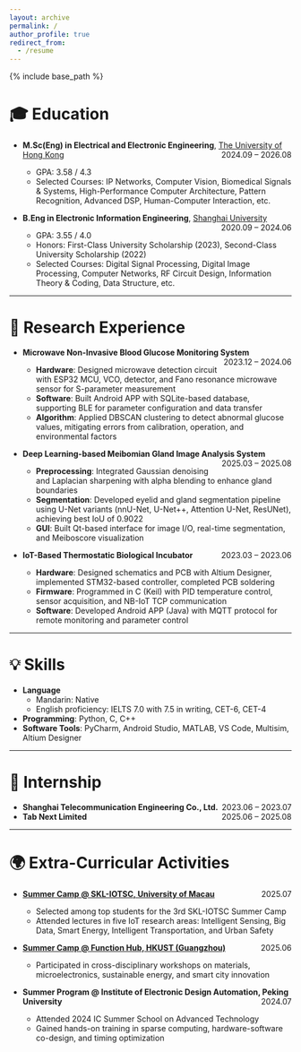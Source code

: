 ```yaml
---
layout: archive
permalink: /
author_profile: true
redirect_from:
  - /resume
---
```


{% include base_path %}

🎓 Education
=====
- **M.Sc(Eng) in Electrical and Electronic Engineering**, <a href="https://www.hku.hk/" target="_blank" style="color: inherit; text-decoration: underline;">The University of Hong Kong</a> <span style="float: right;">2024.09 – 2026.08</span>  
  - GPA: 3.58 / 4.3  
  - Selected Courses: IP Networks, Computer Vision, Biomedical Signals & Systems, High-Performance Computer Architecture, Pattern Recognition, Advanced DSP, Human-Computer Interaction, etc.  

- **B.Eng in Electronic Information Engineering**, <a href="https://www.shu.edu.cn/" target="_blank" style="color: inherit; text-decoration: underline;">Shanghai University</a> <span style="float: right;">2020.09 – 2024.06</span>  
  - GPA: 3.55 / 4.0  
  - Honors: First-Class University Scholarship (2023), Second-Class University Scholarship (2022)  
  - Selected Courses: Digital Signal Processing, Digital Image Processing, Computer Networks, RF Circuit Design, Information Theory & Coding, Data Structure, etc.  

---

🔬 Research Experience
=====
* **Microwave Non-Invasive Blood Glucose Monitoring System** <span style="float: right;">2023.12 – 2024.06</span>  
  - **Hardware**: Designed microwave detection circuit with ESP32 MCU, VCO, detector, and Fano resonance microwave sensor for S-parameter measurement  
  - **Software**: Built Android APP with SQLite-based database, supporting BLE for parameter configuration and data transfer  
  - **Algorithm**: Applied DBSCAN clustering to detect abnormal glucose values, mitigating errors from calibration, operation, and environmental factors  

* **Deep Learning-based Meibomian Gland Image Analysis System** <span style="float: right;">2025.03 – 2025.08</span>  
  - **Preprocessing**: Integrated Gaussian denoising and Laplacian sharpening with alpha blending to enhance gland boundaries  
  - **Segmentation**: Developed eyelid and gland segmentation pipeline using U-Net variants (nnU-Net, U-Net++, Attention U-Net, ResUNet), achieving best IoU of 0.9022
  - **GUI**: Built Qt-based interface for image I/O, real-time segmentation, and Meiboscore visualization  

* **IoT-Based Thermostatic Biological Incubator** <span style="float: right;">2023.03 – 2023.06</span>  
  - **Hardware**: Designed schematics and PCB with Altium Designer, implemented STM32-based controller, completed PCB soldering  
  - **Firmware**: Programmed in C (Keil) with PID temperature control, sensor acquisition, and NB-IoT TCP communication  
  - **Software**: Developed Android APP (Java) with MQTT protocol for remote monitoring and parameter control  

---

💡 Skills
=====
* **Language**
  * Mandarin: Native
  * English proficiency: IELTS 7.0 with 7.5 in writing, CET-6, CET-4
* **Programming**: Python, C, C++  
* **Software Tools**: PyCharm, Android Studio, MATLAB, VS Code, Multisim, Altium Designer  

---

💼 Internship
=====
- **Shanghai Telecommunication Engineering Co., Ltd.** <span style="float: right;">2023.06 – 2023.07</span>  
- **Tab Next Limited** <span style="float: right;">2025.06 – 2025.08</span>  

---

🌍 Extra-Curricular Activities
=====
* <a href="https://skliotsc.um.edu.mo/um-organises-3rd-skl-iotsc-summer-camp-for-outstanding-university-students/" target="_blank" style="color: inherit; text-decoration: underline;">**Summer Camp @ SKL-IOTSC, University of Macau**</a> <span style="float: right;">2025.07</span>  
  - Selected among top students for the 3rd SKL-IOTSC Summer Camp  
  - Attended lectures in five IoT research areas: Intelligent Sensing, Big Data, Smart Energy, Intelligent Transportation, and Urban Safety  

* <a href="https://mp.weixin.qq.com/s/U0oRLA9g9eZ7A9FKwxSL6g" target="_blank" style="color: inherit; text-decoration: underline;">**Summer Camp @ Function Hub, HKUST (Guangzhou)**</a> <span style="float: right;">2025.06</span>  
  - Participated in cross-disciplinary workshops on materials, microelectronics, sustainable energy, and smart city innovation  

* **Summer Program @ Institute of Electronic Design Automation, Peking University** <span style="float: right;">2024.07</span>  
  - Attended 2024 IC Summer School on Advanced Technology  
  - Gained hands-on training in sparse computing, hardware-software co-design, and timing optimization  

